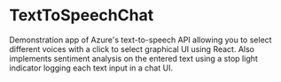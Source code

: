# TextToSpeechChat

Demonstration app of Azure's text-to-speech API allowing you to select different voices with a click to select graphical UI using React.  Also implements sentiment analysis on the entered text using a stop light indicator logging each text input in a chat UI.
